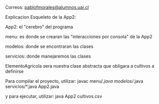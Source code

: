 Correos:
pablofmorales@alumnos.uai.cl 


Explicacion Esqueleto de la App2:

App2: el "cerebro" del programa

menu: es donde se crearan las "interacciones por consola" de la App2

modelos: donde se encontraran las clases

servicios: donde manejaremos las clases

ElementoAgricola sera nuestra clase abstracta que obligara a cultivos a definirse

Para compilar el proyecto, utilizar:
javac menu/*.java modelos/*.java servicios/*.java App2.java

y para ejecutar, utilizar:
java App2 cultivos.csv

